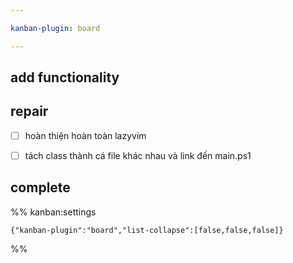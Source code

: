 ```yaml
---

kanban-plugin: board

---
```


## add functionality



## repair

- [ ] hoàn thiện hoàn toàn lazyvim
- [ ] tách class thành cá file khác nhau và link đến main.ps1


## complete





%% kanban:settings
```
{"kanban-plugin":"board","list-collapse":[false,false,false]}
```
%%
